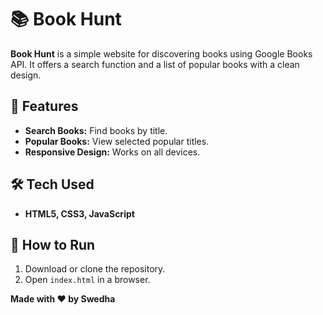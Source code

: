 # 📚 Book Hunt

**Book Hunt** is a simple website for discovering books using Google Books API. It offers a search function and a list of popular books with a clean design.

## 🌟 Features
- **Search Books:** Find books by title.  
- **Popular Books:** View selected popular titles.  
- **Responsive Design:** Works on all devices.  

## 🛠️ Tech Used
- **HTML5, CSS3, JavaScript**  

## 🚀 How to Run
1. Download or clone the repository.  
2. Open `index.html` in a browser.  

**Made with ❤️ by Swedha**  
